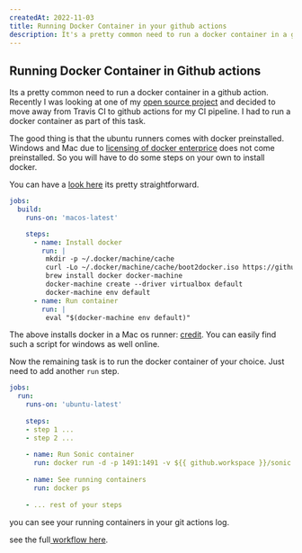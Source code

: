 ```yaml
---
createdAt: 2022-11-03
title: Running Docker Container in your github actions
description: It's a pretty common need to run a docker container in a github action. Recently I was looking at one of my open source project and decided to move away from travis to github actions for my CI pipeline.
---
```


##  Running Docker Container in Github actions

Its a pretty common need to run a docker container in a github action. Recently I was looking at one of my [open source project](https://github.com/ppshobi/psonic) and decided to move away from Travis CI to github actions for my CI pipeline. I had to run a docker container as part of this task. 

The good thing is that the ubuntu runners comes with docker preinstalled. Windows and Mac due to [licensing of docker enterprice](https://github.com/actions/runner-images/issues/1143#issuecomment-651178811) does not come preinstalled. So you will have to do some steps on your own to install docker. 

You can have a [look here](https://github.com/actions/runner-images/issues/1143#issuecomment-652264388) its pretty straightforward.

```yaml
jobs:
  build:
    runs-on: 'macos-latest'

    steps:
      - name: Install docker
        run: |
         mkdir -p ~/.docker/machine/cache
         curl -Lo ~/.docker/machine/cache/boot2docker.iso https://github.com/boot2docker/boot2docker/releases/download/v19.03.12/boot2docker.iso
         brew install docker docker-machine
         docker-machine create --driver virtualbox default
         docker-machine env default
      - name: Run container
        run: |
         eval "$(docker-machine env default)" 
```
The above installs docker in a Mac os runner: 
 [credit](https://github.com/actions/runner-images/issues/1143#issuecomment-652264388). You can easily find such a script for windows as well online. 

 Now the remaining task is to run the docker container of your choice. Just need to add another `run` step.

```yaml
jobs:
  run:  
    runs-on: 'ubuntu-latest'
    
    steps:
    - step 1 ...
    - step 2 ... 
    
    - name: Run Sonic container
      run: docker run -d -p 1491:1491 -v ${{ github.workspace }}/sonic.cfg:/etc/sonic.cfg valeriansaliou/sonic:v1.4.0
   
    - name: See running containers
      run: docker ps
    
    - ... rest of your steps
```

you can see your running containers in your git actions log. 

see the full[ workflow here](https://github.com/ppshobi/psonic/blob/2087d0eb8bf8c3b53e19fa127fba3b6bf1c61951/.github/workflows/tests.yml).




